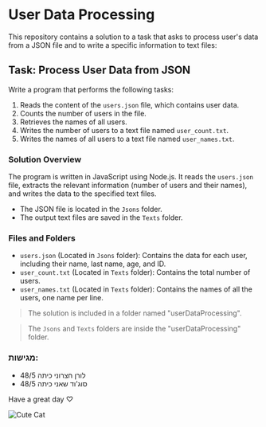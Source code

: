 # User Data Processing

This repository contains a solution to a task that asks to process user's data from a JSON file and to write a specific information to text files:

## Task: Process User Data from JSON
Write a program that performs the following tasks:

1. Reads the content of the `users.json` file, which contains user data.
2. Counts the number of users in the file.
3. Retrieves the names of all users.
4. Writes the number of users to a text file named `user_count.txt`.
5. Writes the names of all users to a text file named `user_names.txt`.

### Solution Overview

The program is written in JavaScript using Node.js. It reads the `users.json` file, extracts the relevant information (number of users and their names), and writes the data to the specified text files.

- The JSON file is located in the `Jsons` folder.
- The output text files are saved in the `Texts` folder.
  
### Files and Folders

- `users.json` (Located in `Jsons` folder): Contains the data for each user, including their name, last name, age, and ID.
- `user_count.txt` (Located in `Texts` folder): Contains the total number of users.
- `user_names.txt` (Located in `Texts` folder): Contains the names of all the users, one name per line.

> The solution is included in a folder named "userDataProcessing".

> The `Jsons` and `Texts` folders are inside the "userDataProcessing" folder.


### מגישות:
- לורן חצרוני כיתה 48/5
- סוג'וד שאני כיתה 48/5


Have a great day ♡


![Cute Cat](https://github.com/user-attachments/assets/3e1c626b-fecd-45b1-93ca-a704dc2722a5)

